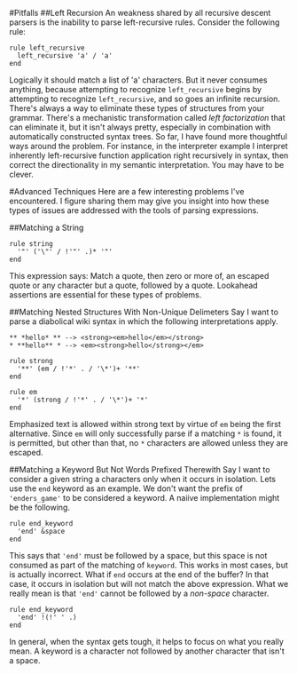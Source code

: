 #Pitfalls
##Left Recursion
An weakness shared by all recursive descent parsers is the inability to parse left-recursive rules. Consider the following rule:

    rule left_recursive
      left_recursive 'a' / 'a'
    end
    
Logically it should match a list of 'a' characters. But it never consumes anything, because attempting to recognize `left_recursive` begins by attempting to recognize `left_recursive`, and so goes an infinite recursion. There's always a way to eliminate these types of structures from your grammar. There's a mechanistic transformation called _left factorization_ that can eliminate it, but it isn't always pretty, especially in combination with automatically constructed syntax trees. So far, I have found more thoughtful ways around the problem. For instance, in the interpreter example I interpret inherently left-recursive function application right recursively in syntax, then correct the directionality in my semantic interpretation. You may have to be clever.

#Advanced Techniques
Here are a few interesting problems I've encountered. I figure sharing them may give you insight into how these types of issues are addressed with the tools of parsing expressions.

##Matching a String

    rule string
      '"' ('\"' / !'"' .)* '"'
    end

This expression says: Match a quote, then zero or more of, an escaped quote or any character but a quote, followed by a quote. Lookahead assertions are essential for these types of problems.

##Matching Nested Structures With Non-Unique Delimeters
Say I want to parse a diabolical wiki syntax in which the following interpretations apply.

    ** *hello* ** --> <strong><em>hello</em></strong>
    * **hello** * --> <em><strong>hello</strong></em>

    rule strong
      '**' (em / !'*' . / '\*')+ '**'
    end
    
    rule em
      '*' (strong / !'*' . / '\*')+ '*'
    end
    
Emphasized text is allowed within strong text by virtue of `em` being the first alternative. Since `em` will only successfully parse if a matching `*` is found, it is permitted, but other than that, no `*` characters are allowed unless they are escaped.

##Matching a Keyword But Not Words Prefixed Therewith
Say I want to consider a given string a characters only when it occurs in isolation. Lets use the `end` keyword as an example. We don't want the prefix of `'enders_game'` to be considered a keyword. A naiive implementation might be the following.

    rule end_keyword
      'end' &space
    end
    
This says that `'end'` must be followed by a space, but this space is not consumed as part of the matching of `keyword`. This works in most cases, but is actually incorrect. What if `end` occurs at the end of the buffer? In that case, it occurs in isolation but will not match the above expression. What we really mean is that `'end'` cannot be followed by a _non-space_ character.

    rule end_keyword
      'end' !(!' ' .)
    end
    
In general, when the syntax gets tough, it helps to focus on what you really mean. A keyword is a character not followed by another character that isn't a space.
